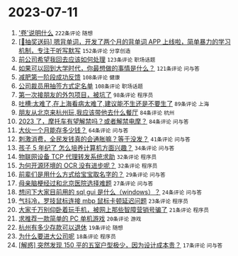 # 2023-07-11

1. ['卷'说明什么](https://www.v2ex.com/t/955676) `222条评论` `随想`
1. [[🎁抽奖送码] 嗯背单词，开发了两个月的背单词 APP 上线啦，简单暴力的学习机制，专注于听写默写](https://www.v2ex.com/t/955717) `152条评论` `分享创造`
1. [前公司希望我回去应该如何处理](https://www.v2ex.com/t/955698) `123条评论` `职场话题`
1. [如果可以回到大学时代，你最想做的事情是什么？](https://www.v2ex.com/t/955714) `121条评论` `问与答`
1. [减肥第一阶段成功反馈](https://www.v2ex.com/t/955704) `108条评论` `健康`
1. [公司裁员用抽签方式定名单](https://www.v2ex.com/t/955741) `108条评论` `职场话题`
1. [第一次接朋友的外包项目，被坑了](https://www.v2ex.com/t/955810) `98条评论` `程序员`
1. [吐槽:太难了,在上海看病太难了,建议能不生还是不要生了](https://www.v2ex.com/t/955935) `89条评论` `上海`
1. [朋友从北京来杭州玩,我应该带他去什么餐厅](https://www.v2ex.com/t/955767) `84条评论` `杭州`
1. [2023 了，摩托车有望解禁吗？或者解禁电摩？](https://www.v2ex.com/t/955813) `84条评论` `问与答`
1. [大伙一个月能存多少钱？](https://www.v2ex.com/t/955824) `64条评论` `问与答`
1. [刺激消费，全民发钱真的会通胀嘛？等于没发？](https://www.v2ex.com/t/955956) `41条评论` `问与答`
1. [孩子 5 年纪了 怎么培养计算机方面兴趣？](https://www.v2ex.com/t/955888) `34条评论` `问与答`
1. [物联网设备 TCP 代理转发系统求助](https://www.v2ex.com/t/955895) `32条评论` `程序员`
1. [为何开源环境的 OCR 没有进步呢？](https://www.v2ex.com/t/955673) `32条评论` `程序员`
1. [前辈们是用什么方式给宝宝取名字的？](https://www.v2ex.com/t/955720) `29条评论` `问与答`
1. [母亲脑梗经过和北京医院选择难题](https://www.v2ex.com/t/955769) `27条评论` `问与答`
1. [想问下大家目前用的 sql gui 是什么（windows）？](https://www.v2ex.com/t/955678) `24条评论` `问与答`
1. [气抖冷，罗技鼠标连接 mbp 鼠标卡顿延迟问题](https://www.v2ex.com/t/955700) `23条评论` `程序员`
1. [大家千万别仰卧着玩手机，被网上那些智障营销号骗了](https://www.v2ex.com/t/955718) `21条评论` `程序员`
1. [求推荐一款简单的 PC 单机游戏](https://www.v2ex.com/t/955787) `20条评论` `游戏`
1. [杭州有多少存款可以退休](https://www.v2ex.com/t/955706) `19条评论` `随想`
1. [为什么要进大公司呢](https://www.v2ex.com/t/955985) `18条评论` `程序员`
1. [[解惑] 突然发现 150 平的五室户型极少，因为设计成本贵？](https://www.v2ex.com/t/955807) `17条评论` `问与答`
